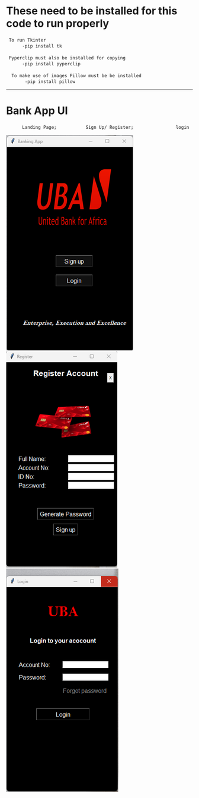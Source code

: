 # These need to be installed for this code to run properly


     To run Tkinter 
          -pip install tk
          
     Pyperclip must also be installed for copying 
          -pip install pyperclip

      To make use of images Pillow must be be installed
           -pip install pillow   
--------------------------------------------------------------------------------


# Bank App UI

          Landing Page;           Sign Up/ Register;                login

![home](/Media/ReadMe/1home.png)   ![signUp](/Media/ReadMe/2sign%20up.png) ![login](/Media/ReadMe/3login.png)
